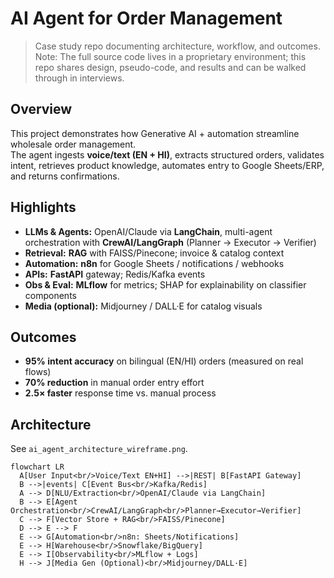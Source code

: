 # AI Agent for Order Management

> Case study repo documenting architecture, workflow, and outcomes.  
> Note: The full source code lives in a proprietary environment; this repo shares design, pseudo-code, and results and can be walked through in interviews.

## Overview
This project demonstrates how Generative AI + automation streamline wholesale order management.  
The agent ingests **voice/text (EN + HI)**, extracts structured orders, validates intent, retrieves product knowledge, automates entry to Google Sheets/ERP, and returns confirmations.

## Highlights
- **LLMs & Agents:** OpenAI/Claude via **LangChain**, multi-agent orchestration with **CrewAI/LangGraph** (Planner → Executor → Verifier)
- **Retrieval:** **RAG** with FAISS/Pinecone; invoice & catalog context
- **Automation:** **n8n** for Google Sheets / notifications / webhooks
- **APIs:** **FastAPI** gateway; Redis/Kafka events
- **Obs & Eval:** **MLflow** for metrics; SHAP for explainability on classifier components
- **Media (optional):** Midjourney / DALL·E for catalog visuals

## Outcomes
- **95% intent accuracy** on bilingual (EN/HI) orders (measured on real flows)
- **70% reduction** in manual order entry effort
- **2.5× faster** response time vs. manual process

## Architecture
See `ai_agent_architecture_wireframe.png`.

```mermaid
flowchart LR
  A[User Input<br/>Voice/Text EN+HI] -->|REST| B[FastAPI Gateway]
  B -->|events| C[Event Bus<br/>Kafka/Redis]
  A --> D[NLU/Extraction<br/>OpenAI/Claude via LangChain]
  B --> E[Agent Orchestration<br/>CrewAI/LangGraph<br/>Planner→Executor→Verifier]
  C --> F[Vector Store + RAG<br/>FAISS/Pinecone]
  D --> E --> F
  E --> G[Automation<br/>n8n: Sheets/Notifications]
  E --> H[Warehouse<br/>Snowflake/BigQuery]
  E --> I[Observability<br/>MLflow + Logs]
  H --> J[Media Gen (Optional)<br/>Midjourney/DALL·E]
